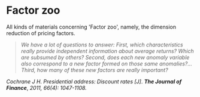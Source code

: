 # Factor zoo
All kinds of materials concerning 'Factor zoo', namely, the dimension reduction of pricing factors.

> *We have a lot of questions to answer: First, which characteristics really provide independent information about average returns? Which are subsumed by others? Second, does each new anomaly variable also correspond to a new factor formed on those same anomalies?... Third, how many of these new factors are really important?*

*Cochrane J H. Presidential address: Discount rates [J]*. ***The Journal of Finance***, *2011, 66(4): 1047-1108.*


[](_sidebar.md ':include')
